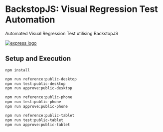 # BackstopJS: Visual Regression Test Automation
Automated Visual Regression Test utilising BackstopJS

[![express logo](http://garris.github.io/BackstopJS/assets/memes/im-in-ur-webapps-checking-ur-screens.jpg)](https://www.npmjs.com/package/backstopjs)

## Setup and Execution

```sh
npm install

npm run reference:public-desktop
npm run test:public-desktop
npm run approve:public-desktop

npm run reference:public-phone
npm run test:public-phone
npm run approve:public-phone

npm run reference:public-tablet
npm run test:public-tablet
npm run approve:public-tablet

```
